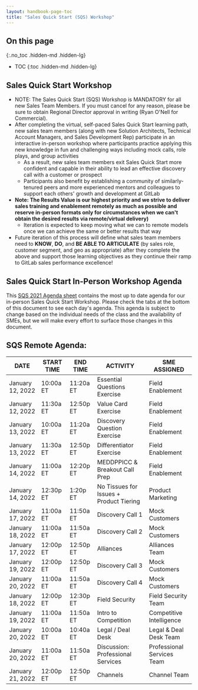 ```yaml
---
layout: handbook-page-toc
title: "Sales Quick Start (SQS) Workshop"
---
```


## On this page
{:.no_toc .hidden-md .hidden-lg}

- TOC
{:toc .hidden-md .hidden-lg}

## Sales Quick Start Workshop
*  NOTE: The Sales Quick Start (SQS) Workshop is MANDATORY for all new Sales Team Members. If you must cancel for any reason, please be sure to obtain Regional Director approval in writing (Ryan O'Nell for Commercial).
*  After completing the virtual, self-paced Sales Quick Start learning path, new sales team members (along with new Solution Architects, Technical Account Managers, and Sales Development Rep) participate in an interactive in-person workshop where participants practice applying this new knowledge in fun and challenging ways including mock calls, role plays, and group activities
   - As a result, new sales team members exit Sales Quick Start more confident and capable in their ability to lead an effective discovery call with a customer or prospect
   - Participants also benefit by establishing a community of similarly-tenured peers and more experienced mentors and colleagues to support each others' growth and development at GitLab
*  **Note: The Results Value is our highest priority and we strive to deliver sales training and enablement remotely as much as possible and reserve in-person formats only for circumstances when we can't obtain the desired results via remote/virtual delivery)**
   - Iteration is expected to keep moving what we can to remote models once we can achieve the same or better results that way
*  Future iteration of this process will define what sales team members need to **KNOW**, **DO**, and **BE ABLE TO ARTICULATE** (by sales role, customer segment, and geo as appropriate) after they complete the above and support those learning objectives as they continue their ramp to GitLab sales performance excellence!

## Sales Quick Start In-Person Workshop Agenda

This [SQS 2021 Agenda sheet](https://docs.google.com/spreadsheets/d/1f1O2VC_6Fjdhrpyi9vB81kvdJ4H-66F8ghv-h_-_bGw/edit?usp=sharing) contains the most up to date agenda for our in-person Sales Quick Start Workshop. Please check the tabs at the bottom of this document to see each day's agenda. This agenda is subject to change based on the individual needs of the class and the availability of SMEs, but we will make every effort to surface those changes in this document.


## SQS Remote Agenda:

| DATE | START TIME | END TIME | ACTIVITY | SME ASSIGNED |
| ------ | ------ | ------ | ------ | ------ |
|January 12, 2022 | 10:00a ET | 11:20a ET | Essential Questions Exercise | Field Enablement  |
|January 12, 2022 | 11:30a ET | 12:50p ET | Value Card Exercise | Field Enablement |
|January 13, 2022 | 10:00a ET | 11:20a ET | Discovery Question Exercise | Field Enablement  |
|January 13, 2022 | 11:30a ET | 12:50p ET | Differentiator Exercise | Field Enablement  |
|January 14, 2022 | 11:00a ET | 12:20p ET | MEDDPPICC & Breakout Call Prep | Field Enablement  |
|January 14, 2022  | 12:30p ET | 1:20p ET | No Tissues for Issues + Product Tiering | Product Marketing  |
|January 17, 2022 | 11:00a ET | 11:50a ET | Discovery Call 1 | Mock Customers  |
|January 18, 2022 | 11:00a ET | 11:50a ET | Discovery Call 2 | Mock Customers |
|January 17, 2022  | 12:00p ET | 12:50p ET | Alliances | Alliances Team  |
|January 19, 2022 | 12:00p ET | 12:50p ET | Discovery Call 3 | Mock Customers |
|January 20, 2022 | 11:00a ET | 11:50a ET | Discovery Call 4 | Mock Customers |
|January 18, 2022 | 12:00p ET | 12:30p ET | Field Security |  Field Security Team   |
|January 19, 2022 | 11:00a ET | 11:50a ET | Intro to Competition | Competitive Intelligence  |
|January 20, 2022 | 10:00a ET | 10:40a ET | Legal / Deal Desk | Legal & Deal Desk Team |
|January 20, 2022 | 11:00a ET | 11:50a ET | Discussion: Professional Services | Professional Services Team    |
|January 21, 2022 | 12:00p ET | 12:50p ET | Channels |  Channel Team   |

